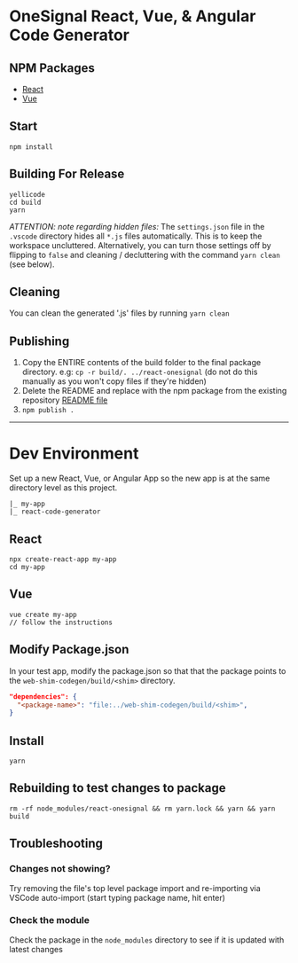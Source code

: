 # OneSignal React, Vue, & Angular Code Generator

## NPM Packages
* [React](https://github.com/OneSignal/react-onesignal)
* [Vue](https://github.com/OneSignal/onesignal-vue)

## Start
`npm install`
## Building For Release
```
yellicode
cd build
yarn
```

*ATTENTION: note regarding hidden files:*
The `settings.json` file in the `.vscode` directory hides all `*.js` files automatically. This is to keep the workspace uncluttered. Alternatively, you can turn those settings off by flipping to `false` and cleaning / decluttering with the command `yarn clean` (see below).

## Cleaning
You can clean the generated '.js' files by running `yarn clean`

## Publishing
1. Copy the ENTIRE contents of the build folder to the final package directory. e.g: `cp -r build/. ../react-onesignal` (do not do this manually as you won't copy files if they're hidden)
2. Delete the README and replace with the npm package from the existing repository [README file](https://github.com/OneSignal/react-onesignal/blob/main/README.md)
3. `npm publish .`

---

# Dev Environment
Set up a new React, Vue, or Angular App so the new app is at the same directory level as this project.
```
|_ my-app
|_ react-code-generator
```

## React
```
npx create-react-app my-app
cd my-app
```

## Vue
```
vue create my-app
// follow the instructions
```

## Modify Package.json
In your test app, modify the package.json so that that the package points to the `web-shim-codegen/build/<shim>` directory.

```json
"dependencies": {
  "<package-name>": "file:../web-shim-codegen/build/<shim>",
}
```

## Install
`yarn`

## Rebuilding to test changes to package
`rm -rf node_modules/react-onesignal && rm yarn.lock && yarn && yarn build`

## Troubleshooting
### Changes not showing?
Try removing the file's top level package import and re-importing via VSCode auto-import (start typing package name, hit enter)

### Check the module
Check the package in the `node_modules` directory to see if it is updated with latest changes
